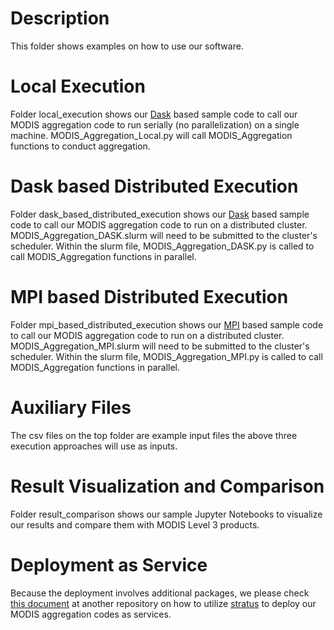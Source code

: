 # Description
This folder shows examples on how to use our software.

# Local Execution
Folder local_execution shows our [Dask](https://dask.org/) based sample code to call our MODIS aggregation code to run serially (no parallelization) on a single machine. MODIS_Aggregation_Local.py will call MODIS_Aggregation functions to conduct aggregation.

# Dask based Distributed Execution
Folder dask_based_distributed_execution shows our [Dask](https://dask.org/) based sample code to call our MODIS aggregation code to run on a distributed cluster. MODIS_Aggregation_DASK.slurm will need to be submitted to the cluster's scheduler. Within the slurm file, MODIS_Aggregation_DASK.py is called to call MODIS_Aggregation functions in parallel.

# MPI based Distributed Execution
Folder mpi_based_distributed_execution shows our [MPI](https://en.wikipedia.org/wiki/Message_Passing_Interface) based sample code to call our MODIS aggregation code to run on a distributed cluster. MODIS_Aggregation_MPI.slurm will need to be submitted to the cluster's scheduler. Within the slurm file, MODIS_Aggregation_MPI.py is called to call MODIS_Aggregation functions in parallel.

# Auxiliary Files
The csv files on the top folder are example input files the above three execution approaches will use as inputs.

# Result Visualization and Comparison
Folder result_comparison shows our sample Jupyter Notebooks to visualize our results and compare them with MODIS Level 3 products.

# Deployment as Service
Because the deployment involves additional packages, we please check [this document](https://github.com/big-data-lab-umbc/stratus/blob/master/Stratus-MODIS-Aggregation-Deployment.md) at another repository on how to utilize [stratus](https://github.com/nasa-nccs-cds/stratus) to deploy our MODIS aggregation codes as services. 
